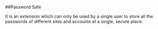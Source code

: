 
##Password Safe

It is an extension which can only be used by a single user to store all the passwords of different sites and accounts at a single, secure place.

